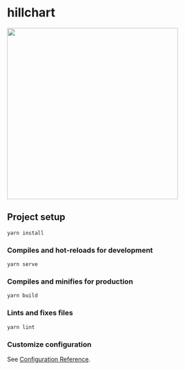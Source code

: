 # hillchart

<img width=400 src=https://user-images.githubusercontent.com/461650/68992019-de266a00-0865-11ea-9efc-1f060ff6dfd2.png />

## Project setup
```
yarn install
```

### Compiles and hot-reloads for development
```
yarn serve
```

### Compiles and minifies for production
```
yarn build
```

### Lints and fixes files
```
yarn lint
```

### Customize configuration
See [Configuration Reference](https://cli.vuejs.org/config/).
